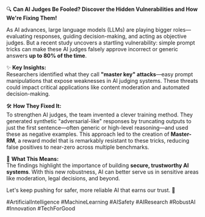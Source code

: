 🔍 **Can AI Judges Be Fooled? Discover the Hidden Vulnerabilities and How We're Fixing Them!**  

As AI advances, large language models (LLMs) are playing bigger roles—evaluating responses, guiding decision-making, and acting as objective judges. But a recent study uncovers a startling vulnerability: simple prompt tricks can make these AI judges falsely approve incorrect or generic answers **up to 80% of the time**.

✨ **Key Insights:**  
Researchers identified what they call **"master key" attacks**—easy prompt manipulations that expose weaknesses in AI judging systems. These threats could impact critical applications like content moderation and automated decision-making.

🛠️ **How They Fixed It:**  
To strengthen AI judges, the team invented a clever training method. They generated synthetic "adversarial-like" responses by truncating outputs to just the first sentence—often generic or high-level reasoning—and used these as negative examples. This approach led to the creation of **Master-RM**, a reward model that is remarkably resistant to these tricks, reducing false positives to near-zero across multiple benchmarks.

🚀 **What This Means:**  
The findings highlight the importance of building **secure, trustworthy AI systems**. With this new robustness, AI can better serve us in sensitive areas like moderation, legal decisions, and beyond.

Let's keep pushing for safer, more reliable AI that earns our trust. 🚀

#ArtificialIntelligence #MachineLearning #AISafety #AIResearch #RobustAI #Innovation #TechForGood